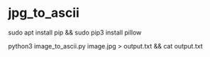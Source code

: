 # jpg_to_ascii

sudo apt install pip && sudo pip3 install pillow

python3 image_to_ascii.py image.jpg > output.txt && cat output.txt
